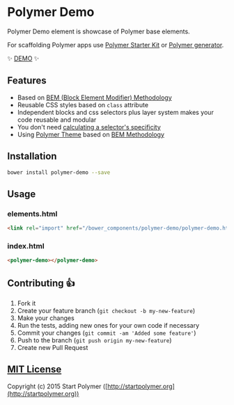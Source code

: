 # Polymer Demo

Polymer Demo element is showcase of Polymer base elements.

For scaffolding Polymer apps use [Polymer Starter Kit](https://github.com/StartPolymer/polymer-starter-kit)
or [Polymer generator](https://github.com/yeoman/generator-polymer).

:sparkles: [DEMO](http://polymer-starter-kit.startpolymer.org) :sparkles:

## Features

- Based on [BEM (Block Element Modifier) Methodology](http://getbem.com)
 - Reusable CSS styles based on `class` attribute
 - Independent blocks and css selectors plus layer system makes your code reusable and modular
 - You don't need [calculating a selector's specificity](http://www.w3.org/TR/css3-selectors/#specificity)
- Using [Polymer Theme](https://github.com/StartPolymer/polymer-theme) based on
[BEM Methodology](http://getbem.com)

## Installation

```sh
bower install polymer-demo --save
```

## Usage

### elements.html

```html
<link rel="import" href="/bower_components/polymer-demo/polymer-demo.html"/>
```

### index.html

```html
<polymer-demo></polymer-demo>
```

## Contributing :+1:

1. Fork it
2. Create your feature branch (`git checkout -b my-new-feature`)
3. Make your changes
4. Run the tests, adding new ones for your own code if necessary
5. Commit your changes (`git commit -am 'Added some feature'`)
6. Push to the branch (`git push origin my-new-feature`)
7. Create new Pull Request

## [MIT License](https://github.com/StartPolymer/polymer-theme/blob/master/LICENSE)

Copyright (c) 2015 Start Polymer ([http://startpolymer.org](http://startpolymer.org))
